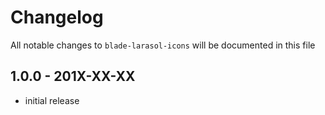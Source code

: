 # Changelog

All notable changes to `blade-larasol-icons` will be documented in this file

## 1.0.0 - 201X-XX-XX

- initial release
